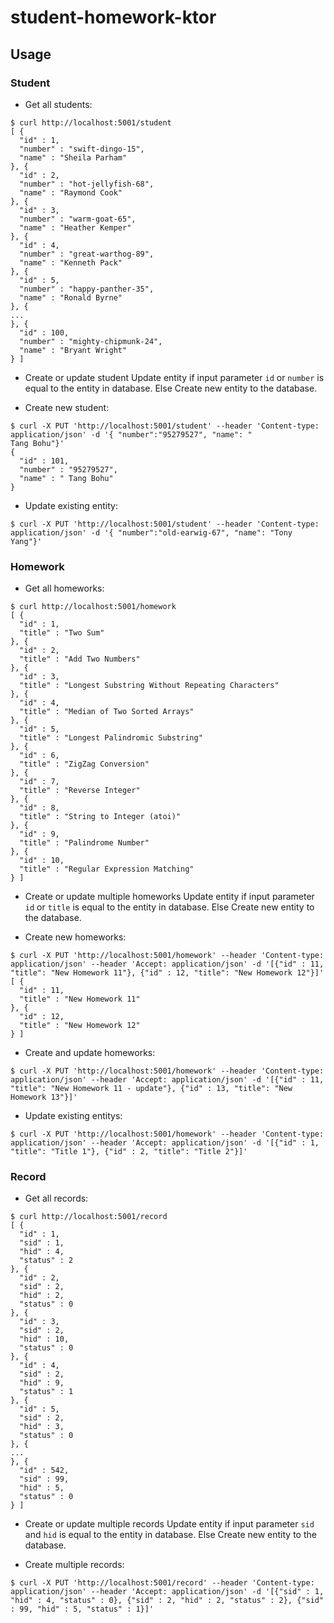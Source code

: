 # student-homework-ktor

## Usage

### Student

- Get all students:
```
$ curl http://localhost:5001/student
[ {
  "id" : 1,
  "number" : "swift-dingo-15",
  "name" : "Sheila Parham"
}, {
  "id" : 2,
  "number" : "hot-jellyfish-68",
  "name" : "Raymond Cook"
}, {
  "id" : 3,
  "number" : "warm-goat-65",
  "name" : "Heather Kemper"
}, {
  "id" : 4,
  "number" : "great-warthog-89",
  "name" : "Kenneth Pack"
}, {
  "id" : 5,
  "number" : "happy-panther-35",
  "name" : "Ronald Byrne"
}, {
...
}, {
  "id" : 100,
  "number" : "mighty-chipmunk-24",
  "name" : "Bryant Wright"
} ]
```
- Create or update student
Update entity if input parameter `id` or `number` is equal to the entity in database. Else Create new entity to the database.

- Create new student:
```
$ curl -X PUT 'http://localhost:5001/student' --header 'Content-type: application/json' -d '{ "number":"95279527", "name": "
Tang Bohu"}'
{
  "id" : 101,
  "number" : "95279527",
  "name" : " Tang Bohu"
}
```

- Update existing entity:
```
$ curl -X PUT 'http://localhost:5001/student' --header 'Content-type: application/json' -d '{ "number":"old-earwig-67", "name": "Tony Yang"}'
```

### Homework

- Get all homeworks:
```
$ curl http://localhost:5001/homework
[ {
  "id" : 1,
  "title" : "Two Sum"
}, {
  "id" : 2,
  "title" : "Add Two Numbers"
}, {
  "id" : 3,
  "title" : "Longest Substring Without Repeating Characters"
}, {
  "id" : 4,
  "title" : "Median of Two Sorted Arrays"
}, {
  "id" : 5,
  "title" : "Longest Palindromic Substring"
}, {
  "id" : 6,
  "title" : "ZigZag Conversion"
}, {
  "id" : 7,
  "title" : "Reverse Integer"
}, {
  "id" : 8,
  "title" : "String to Integer (atoi)"
}, {
  "id" : 9,
  "title" : "Palindrome Number"
}, {
  "id" : 10,
  "title" : "Regular Expression Matching"
} ]
```

- Create or update multiple homeworks
Update entity if input parameter `id` or `title` is equal to the entity in database. Else Create new entity to the database.

- Create new homeworks:
```
$ curl -X PUT 'http://localhost:5001/homework' --header 'Content-type: application/json' --header 'Accept: application/json' -d '[{"id" : 11, "title": "New Homework 11"}, {"id" : 12, "title": "New Homework 12"}]'
[ {
  "id" : 11,
  "title" : "New Homework 11"
}, {
  "id" : 12,
  "title" : "New Homework 12"
} ]
```

- Create and update homeworks:
```
$ curl -X PUT 'http://localhost:5001/homework' --header 'Content-type: application/json' --header 'Accept: application/json' -d '[{"id" : 11, "title": "New Homework 11 - update"}, {"id" : 13, "title": "New Homework 13"}]'
```

- Update existing entitys:
```
$ curl -X PUT 'http://localhost:5001/homework' --header 'Content-type: application/json' --header 'Accept: application/json' -d '[{"id" : 1, "title": "Title 1"}, {"id" : 2, "title": "Title 2"}]'
```

### Record

- Get all records:
```
$ curl http://localhost:5001/record
[ {
  "id" : 1,
  "sid" : 1,
  "hid" : 4,
  "status" : 2
}, {
  "id" : 2,
  "sid" : 2,
  "hid" : 2,
  "status" : 0
}, {
  "id" : 3,
  "sid" : 2,
  "hid" : 10,
  "status" : 0
}, {
  "id" : 4,
  "sid" : 2,
  "hid" : 9,
  "status" : 1
}, {
  "id" : 5,
  "sid" : 2,
  "hid" : 3,
  "status" : 0
}, {
...
}, {
  "id" : 542,
  "sid" : 99,
  "hid" : 5,
  "status" : 0
} ]
```

- Create or update multiple records
Update entity if input parameter `sid` and `hid` is equal to the entity in database. Else Create new entity to the database.

- Create multiple records:
```
$ curl -X PUT 'http://localhost:5001/record' --header 'Content-type: application/json' --header 'Accept: application/json' -d '[{"sid" : 1, "hid" : 4, "status" : 0}, {"sid" : 2, "hid" : 2, "status" : 2}, {"sid" : 99, "hid" : 5, "status" : 1}]'
```
